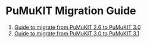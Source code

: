 PuMuKIT Migration Guide
=======================

1. [Guide to migrate from PuMuKIT 2.6 to PuMuKIT 3.0](migration_guides/from2.6to3.0.md)
1. [Guide to migrate from PuMuKIT 3.0 to PuMuKIT 3.1](migration_guides/from3.0to3.1.md)
